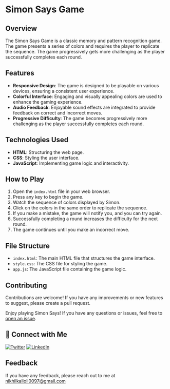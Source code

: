 # Simon Says Game

## Overview

The Simon Says Game is a classic memory and pattern recognition game. The game presents a series of colors and requires the player to replicate the sequence. The game progressively gets more challenging as the player successfully completes each round.

## Features

- **Responsive Design**: The game is designed to be playable on various devices, ensuring a consistent user experience.
- **Colorful Interface**: Engaging and visually appealing colors are used to enhance the gaming experience.
- **Audio Feedback**: Enjoyable sound effects are integrated to provide feedback on correct and incorrect moves.
- **Progressive Difficulty**: The game becomes progressively more challenging as the player successfully completes each round.

## Technologies Used

- **HTML**: Structuring the web page.
- **CSS**: Styling the user interface.
- **JavaScript**: Implementing game logic and interactivity.

## How to Play

1. Open the `index.html` file in your web browser.
2. Press any key to begin the game.
3. Watch the sequence of colors displayed by Simon.
4. Click on the colors in the same order to replicate the sequence.
5. If you make a mistake, the game will notify you, and you can try again.
6. Successfully completing a round increases the difficulty for the next round.
7. The game continues until you make an incorrect move.

## File Structure

- `index.html`: The main HTML file that structures the game interface.
- `style.css`: The CSS file for styling the game.
- `app.js`: The JavaScript file containing the game logic.


## Contributing

Contributions are welcome! If you have any improvements or new features to suggest, please create a pull request.



Enjoy playing Simon Says! If you have any questions or issues, feel free to [open an issue](https://github.com/NikhilKalloli/Simon-Game/issues).

## 🔗 Connect with Me

[![Twitter](https://img.shields.io/badge/Twitter-1DA1F2?style=for-the-badge&logo=twitter&logoColor=white)](https://twitter.com/NikhilKalloli)
[![LinkedIn](https://img.shields.io/badge/LinkedIn-0A66C2?style=for-the-badge&logo=linkedin&logoColor=white)](https://www.linkedin.com/in/nikhil-kalloli-a6ab2a25b/)




## Feedback

If you have any feedback, please reach out to me at nikhilkalloli0097@gmail.com


